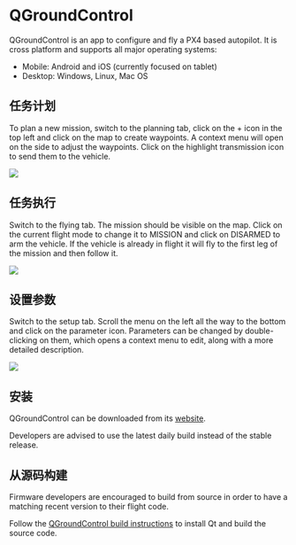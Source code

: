 # QGroundControl

QGroundControl is an app to configure and fly a PX4 based autopilot. It is cross platform and supports all major operating systems:

  * Mobile: Android and iOS (currently focused on tablet)
  * Desktop: Windows, Linux, Mac OS

## 任务计划

To plan a new mission, switch to the planning tab, click on the + icon in the top left and click on the map to create waypoints. A context menu will open on the side to adjust the waypoints. Click on the highlight transmission icon to send them to the vehicle.

![](images/gcs/planning-mission.png)

## 任务执行

Switch to the flying tab. The mission should be visible on the map. Click on the current flight mode to change it to MISSION and click on DISARMED to arm the vehicle. If the vehicle is already in flight it will fly to the first leg of the mission and then follow it.

![](images/gcs/flying-mission.png)

## 设置参数

Switch to the setup tab. Scroll the menu on the left all the way to the bottom and click on the parameter icon. Parameters can be changed by double-clicking on them, which opens a context menu to edit, along with a more detailed description.

![](images/gcs/setting-parameter.png)

## 安装

QGroundControl can be downloaded from its [website](http://qgroundcontrol.com/downloads).

<aside class="tip">
Developers are advised to use the latest daily build instead of the stable release.
</aside>

## 从源码构建

Firmware developers are encouraged to build from source in order to have a matching recent version to their flight code.

Follow the [QGroundControl build instructions](https://github.com/mavlink/qgroundcontrol#obtaining-source-code) to install Qt and build the source code.
